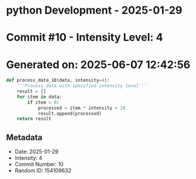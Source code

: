 ﻿# python Development - 2025-01-29
# Commit #10 - Intensity Level: 4
# Generated on: 2025-06-07 12:42:56
```python
def process_data_10(data, intensity=4):
    '''Process data with specified intensity level'''
    result = []
    for item in data:
        if item > 0:
            processed = item * intensity + 28
            result.append(processed)
    return result
```
## Metadata
- Date: 2025-01-29
- Intensity: 4
- Commit Number: 10
- Random ID: 154109632
